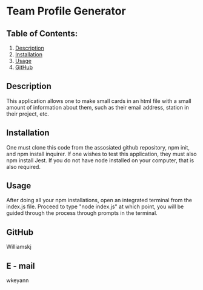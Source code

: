 # Team Profile Generator
## Table of Contents:

  1. [Description](#describe)
  2. [Installation](#install)
  3. [Usage](#use)
  4. [GitHub](#GitHub)

## Description
This application allows one to make small cards in an html file with a small amount of information about them, such as their email address, station in their project, etc. 
## Installation
One must clone this code from the assosiated github repository, npm init, and npm install inquirer. If one wishes to test this application, they must also npm install Jest. If you do not have node installed on your computer, that is also required.
## Usage
After doing all your npm installations, open an integrated terminal from the index.js file. Proceed to type "node index.js" at which point, you will be guided through the process through prompts in the terminal.
## GitHub
Williamskj
## E - mail
wkeyann 